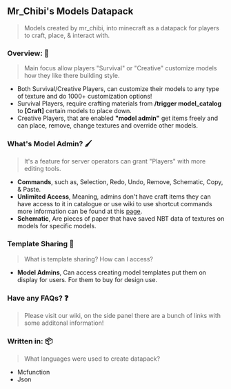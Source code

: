 ##  Mr_Chibi's Models Datapack
> Models created by mr_chibi, into minecraft as a datapack for players to craft, place, & interact with.

###  Overview: 💭 
> Main focus allow players "Survival" or "Creative" customize models how they like there building style.

* Both Survival/Creative Players, can customize their models to any type of texture and do 1000+ customization options!
* Survival Players, require crafting materials from **/trigger model_catalog** to **[Craft]** certain models to place down.
* Creative Players, that are enabled **"model admin"** get items freely and can place, remove, change textures and override other models.

###  What's Model Admin? 🖌️ 
> It's a feature for server operators can grant "Players" with more editing tools.

* **Commands**, such as, Selection, Redo, Undo, Remove, Schematic, Copy, & Paste.
* **Unlimited Access**, Meaning, admins don't have craft items they can have access to it in catalogue or use wiki to use shortcut commands more information can be found at this [page](https://github.com/mr-chibi/models/wiki/Model-IDs).
* **Schematic**, Are pieces of paper that have saved NBT data of textures on models for specific models.

###  Template Sharing 🎁 
> What is template sharing? How can I access?
* **Model Admins**, Can access creating model templates put them on display for users. For them to buy for design use.

###  Have any FAQs? ❓ 
> Please visit our wiki, on the side panel there are a bunch of links with some additonal information!

###  Written in: 📦 
> What languages were used to create datapack?
* Mcfunction
* Json
